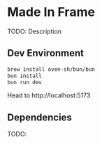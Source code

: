 # Made In Frame
TODO: Description

## Dev Environment
```sh
brew install oven-sh/bun/bun
bun install
bun run dev
```
Head to http://localhost:5173

## Dependencies
TODO:
